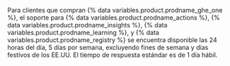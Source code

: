 Para clientes que compran {% data variables.product.prodname_ghe_one %}, el soporte para {% data variables.product.prodname_actions %}, {% data variables.product.prodname_insights %}, {% data variables.product.prodname_learning %}, y {% data variables.product.prodname_registry %} se encuentra disponible las 24 horas del día, 5 días por semana, excluyendo fines de semana y días festivos de los EE.UU. El tiempo de respuesta estándar es de 1 día hábil.

